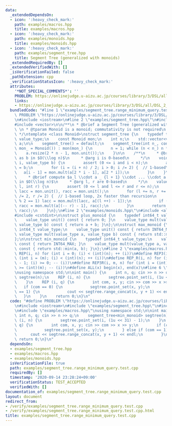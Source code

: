 ```yaml
---
data:
  _extendedDependsOn:
  - icon: ':heavy_check_mark:'
    path: examples/macros.hpp
    title: examples/macros.hpp
  - icon: ':heavy_check_mark:'
    path: examples/monoids.hpp
    title: examples/monoids.hpp
  - icon: ':heavy_check_mark:'
    path: examples/segment_tree.hpp
    title: Segment Tree (generalized with monoids)
  _extendedRequiredBy: []
  _extendedVerifiedWith: []
  _isVerificationFailed: false
  _pathExtension: cpp
  _verificationStatusIcon: ':heavy_check_mark:'
  attributes:
    '*NOT_SPECIAL_COMMENTS*': ''
    PROBLEM: https://onlinejudge.u-aizu.ac.jp/courses/library/3/DSL/all/DSL_2_A
    links:
    - https://onlinejudge.u-aizu.ac.jp/courses/library/3/DSL/all/DSL_2_A
  bundledCode: "#line 1 \"examples/segment_tree.range_minimum_query.test.cpp\"\n#define\
    \ PROBLEM \"https://onlinejudge.u-aizu.ac.jp/courses/library/3/DSL/all/DSL_2_A\"\
    \n#include <iostream>\n#line 2 \"examples/segment_tree.hpp\"\n#include <cassert>\n\
    #include <vector>\n\n/**\n * @brief a Segment Tree (generalized with monoids)\
    \ \n * @tparam Monoid is a monoid; commutativity is not required\n * @see https://en.wikipedia.org/wiki/Segment_tree\n\
    \ */\ntemplate <class Monoid>\nstruct segment_tree {\n    typedef typename Monoid::value_type\
    \ value_type;\n    const Monoid mon;\n    int n;\n    std::vector<value_type>\
    \ a;\n\n    segment_tree() = default;\n    segment_tree(int n_, const Monoid &\
    \ mon_ = Monoid()) : mon(mon_) {\n        n = 1; while (n < n_) n *= 2;\n    \
    \    a.resize(2 * n - 1, mon.unit());\n    }\n\n    /**\n     * @brief set $a_i$\
    \ as b in $O(\\log n)$\n     * @arg i is 0-based\n     */\n    void point_set(int\
    \ i, value_type b) {\n        assert (0 <= i and i < n);\n        a[i + n - 1]\
    \ = b;\n        for (i = (i + n) / 2; i > 0; i /= 2) {  // 1-based\n         \
    \   a[i - 1] = mon.mult(a[2 * i - 1], a[2 * i]);\n        }\n    }\n\n    /**\n\
    \     * @brief compute $a_l \\cdot a _ {l + 1} \\cdot ... \\cdot a _ {r - 1}$\
    \ in $O(\\log n)$\n     * @arg l, r are 0-based\n     */\n    value_type range_concat(int\
    \ l, int r) {\n        assert (0 <= l and l <= r and r <= n);\n        value_type\
    \ lacc = mon.unit(), racc = mon.unit();\n        for (l += n, r += n; l < r; l\
    \ /= 2, r /= 2) {  // 1-based loop, 2x faster than recursion\n            if (l\
    \ % 2 == 1) lacc = mon.mult(lacc, a[(l ++) - 1]);\n            if (r % 2 == 1)\
    \ racc = mon.mult(a[(-- r) - 1], racc);\n        }\n        return mon.mult(lacc,\
    \ racc);\n    }\n};\n#line 2 \"examples/monoids.hpp\"\n#include <algorithm>\n\
    #include <cstdint>\n\nstruct plus_monoid {\n    typedef int64_t value_type;\n\
    \    value_type unit() const { return 0; }\n    value_type mult(value_type a,\
    \ value_type b) const { return a + b; }\n};\n\nstruct max_monoid {\n    typedef\
    \ int64_t value_type;\n    value_type unit() const { return INT64_MIN; }\n   \
    \ value_type mult(value_type a, value_type b) const { return std::max(a, b); }\n\
    };\n\nstruct min_monoid {\n    typedef int64_t value_type;\n    value_type unit()\
    \ const { return INT64_MAX; }\n    value_type mult(value_type a, value_type b)\
    \ const { return std::min(a, b); }\n};\n#line 2 \"examples/macros.hpp\"\n#define\
    \ REP(i, n) for (int i = 0; (i) < (int)(n); ++ (i))\n#define REP3(i, m, n) for\
    \ (int i = (m); (i) < (int)(n); ++ (i))\n#define REP_R(i, n) for (int i = (int)(n)\
    \ - 1; (i) >= 0; -- (i))\n#define REP3R(i, m, n) for (int i = (int)(n) - 1; (i)\
    \ >= (int)(m); -- (i))\n#define ALL(x) begin(x), end(x)\n#line 6 \"examples/segment_tree.range_minimum_query.test.cpp\"\
    \nusing namespace std;\n\nint main() {\n    int n, q; cin >> n >> q;\n    segment_tree<min_monoid>\
    \ segtree(n);\n    REP (i, n) {\n        segtree.point_set(i, (1u << 31) - 1);\n\
    \    }\n    REP (i, q) {\n        int com, x, y; cin >> com >> x >> y;\n     \
    \   if (com == 0) {\n            segtree.point_set(x, y);\n        } else if (com\
    \ == 1) {\n            cout << segtree.range_concat(x, y + 1) << endl;\n     \
    \   }\n    }\n    return 0;\n}\n"
  code: "#define PROBLEM \"https://onlinejudge.u-aizu.ac.jp/courses/library/3/DSL/all/DSL_2_A\"\
    \n#include <iostream>\n#include \"examples/segment_tree.hpp\"\n#include \"examples/monoids.hpp\"\
    \n#include \"examples/macros.hpp\"\nusing namespace std;\n\nint main() {\n   \
    \ int n, q; cin >> n >> q;\n    segment_tree<min_monoid> segtree(n);\n    REP\
    \ (i, n) {\n        segtree.point_set(i, (1u << 31) - 1);\n    }\n    REP (i,\
    \ q) {\n        int com, x, y; cin >> com >> x >> y;\n        if (com == 0) {\n\
    \            segtree.point_set(x, y);\n        } else if (com == 1) {\n      \
    \      cout << segtree.range_concat(x, y + 1) << endl;\n        }\n    }\n   \
    \ return 0;\n}\n"
  dependsOn:
  - examples/segment_tree.hpp
  - examples/macros.hpp
  - examples/monoids.hpp
  isVerificationFile: true
  path: examples/segment_tree.range_minimum_query.test.cpp
  requiredBy: []
  timestamp: '2020-09-14 23:28:24+09:00'
  verificationStatus: TEST_ACCEPTED
  verifiedWith: []
documentation_of: examples/segment_tree.range_minimum_query.test.cpp
layout: document
redirect_from:
- /verify/examples/segment_tree.range_minimum_query.test.cpp
- /verify/examples/segment_tree.range_minimum_query.test.cpp.html
title: examples/segment_tree.range_minimum_query.test.cpp
---
```

